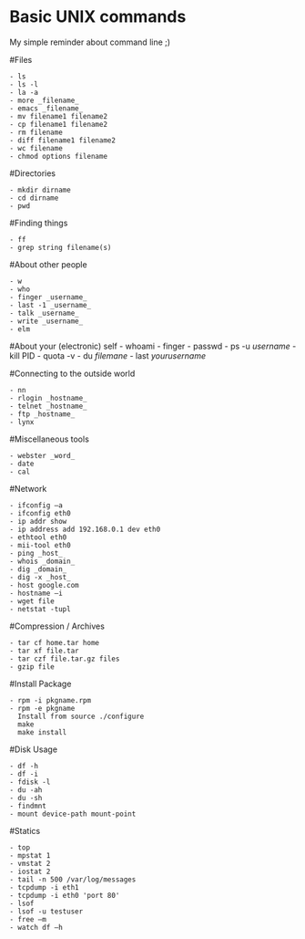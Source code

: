 Basic UNIX commands
=========

My simple reminder about command line ;)

#Files

    - ls
	- ls -l 
	- la -a
	- more _filename_
	- emacs _filename_
	- mv filename1 filename2
	- cp filename1 filename2
	- rm filename
	- diff filename1 filename2
	- wc filename
	- chmod options filename

#Directories

	- mkdir dirname
	- cd dirname
	- pwd

#Finding things

	- ff
	- grep string filename(s)

#About other people

	- w
	- who
	- finger _username_
	- last -1 _username_
	- talk _username_
	- write _username_
	- elm

#About your (electronic) self
	- whoami
	- finger
	- passwd
	- ps -u _username_
	- kill PID
	- quota -v
	- du _filemane_
	- last _yourusername_

#Connecting to the outside world
	
	- nn
	- rlogin _hostname_
	- telnet _hostname_
	- ftp _hostname_
	- lynx

#Miscellaneous tools

	- webster _word_
	- date
	- cal


#Network

	- ifconfig –a
	- ifconfig eth0
	- ip addr show
	- ip address add 192.168.0.1 dev eth0
	- ethtool eth0
	- mii-tool eth0
	- ping _host_
	- whois _domain_
	- dig _domain_
	- dig -x _host_
	- host google.com
	- hostname –i
	- wget file
	- netstat -tupl

#Compression / Archives

	- tar cf home.tar home
	- tar xf file.tar
	- tar czf file.tar.gz files
	- gzip file

#Install Package
	
	- rpm -i pkgname.rpm
	- rpm -e pkgname
	  Install from source ./configure 
	  make 
	  make install

#Disk Usage
	
	- df -h
	- df -i 
	- fdisk -l
	- du -ah
	- du -sh
	- findmnt
	- mount device-path mount-point

#Statics

	- top
	- mpstat 1
	- vmstat 2
	- iostat 2
	- tail -n 500 /var/log/messages
	- tcpdump -i eth1
	- tcpdump -i eth0 'port 80'
	- lsof
	- lsof -u testuser
	- free –m
	- watch df –h